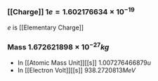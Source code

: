 ### [[Charge]] $1e=1.602176634\times10^{−19}$
$e$ is [[Elementary Charge]]
### Mass $1.672621898\times10^{-27}kg$
- In [[Atomic Mass Unit]][[s]] $1.007276466879u$
- In [[Electron Volt]][[s]] $938.2720813MeV$

